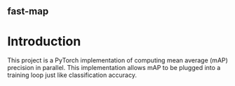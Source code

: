 ## fast-map
# Introduction
This project is a PyTorch implementation of computing mean average (mAP) precision in parallel. This implementation allows mAP to be plugged into a training loop just like classification accuracy.
 
